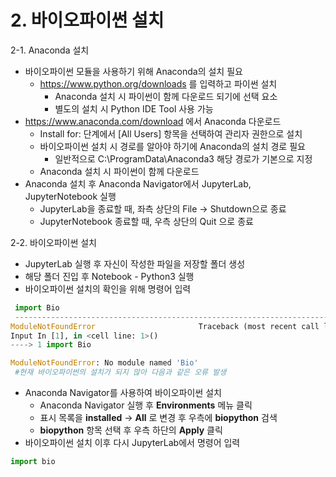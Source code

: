 # 2. 바이오파이썬 설치
2-1. Anaconda 설치
 - 바이오파이썬 모듈을 사용하기 위해 Anaconda의 설치 필요
   - https://www.python.org/downloads 를 입력하고 파이썬 설치
     - Anaconda 설치 시 파이썬이 함께 다운로드 되기에 선택 요소
     - 별도의 설치 시 Python IDE Tool 사용 가능
 - https://www.anaconda.com/download 에서 Anaconda 다운로드
   - Install for: 단계에서 [All Users] 항목을 선택하여 관리자 권한으로 설치
   - 바이오파이썬 설치 시 경로를 알아야 하기에 Anaconda의 설치 경로 필요
     - 일반적으로 C:\ProgramData\Anaconda3 해당 경로가 기본으로 지정
   - Anaconda 설치 시 파이썬이 함께 다운로드
 - Anaconda 설치 후 Anaconda Navigator에서  JupyterLab, JupyterNotebook 실행
   - JupyterLab을 종료할 때, 좌측 상단의 File -> Shutdown으로 종료
   - JupyterNotebook 종료할 때, 우측 상단의 Quit 으로 종료

2-2. 바이오파이썬 설치
 - JupyterLab 실행 후 자신이 작성한 파일을 저장할 폴더 생성
 - 해당 폴더 진입 후 Notebook - Python3 실행
 - 바이오파이썬 설치의 확인을 위해 명령어 입력
 ```py
  import Bio
  ---------------------------------------------------------------------------
ModuleNotFoundError                       Traceback (most recent call last)
Input In [1], in <cell line: 1>()
----> 1 import Bio

ModuleNotFoundError: No module named 'Bio'
  #현재 바이오파이썬의 설치가 되지 않아 다음과 같은 오류 발생
 ```
 - Anaconda Navigator를 사용하여 바이오파이썬 설치
   - Anaconda Navigator 실행 후 **Environments** 메뉴 클릭
   - 표시 목록을 **installed** -> **All** 로 변경 후 우측에 **biopython** 검색
   - **biopython** 항목 선택 후 우측 하단의 **Apply** 클릭
 - 바이오파이썬 설치 이후 다시 JupyterLab에서 명령어 입력
 ```py
 import bio
 ```